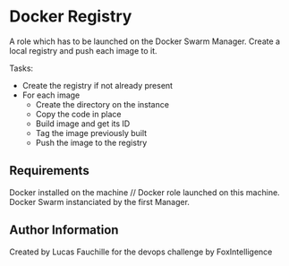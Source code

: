 Docker Registry
=========

A role which has to be launched on the Docker Swarm Manager.
Create a local registry and push each image to it.

Tasks:
- Create the registry if not already present
- For each image
  - Create the directory on the instance
  - Copy the code in place
  - Build image and get its ID
  - Tag the image previously built
  - Push the image to the registry

Requirements
------------

Docker installed on the machine // Docker role launched on this machine.
Docker Swarm instanciated by the first Manager.

Author Information
------------------

Created by Lucas Fauchille for the devops challenge by FoxIntelligence
